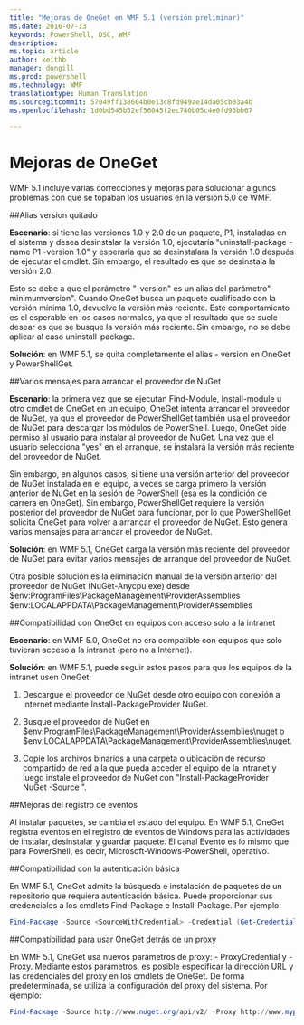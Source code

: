 ```yaml
---
title: "Mejoras de OneGet en WMF 5.1 (versión preliminar)"
ms.date: 2016-07-13
keywords: PowerShell, DSC, WMF
description: 
ms.topic: article
author: keithb
manager: dongill
ms.prod: powershell
ms.technology: WMF
translationtype: Human Translation
ms.sourcegitcommit: 57049ff138604b0e13c8fd949ae14da05cb03a4b
ms.openlocfilehash: 1d0bd545b52ef56045f2ec740b05c4e0fd93bb67

---
```


# Mejoras de OneGet
WMF 5.1 incluye varias correcciones y mejoras para solucionar algunos problemas con que se topaban los usuarios en la versión 5.0 de WMF. 

##Alias version quitado

**Escenario**: si tiene las versiones 1.0 y 2.0 de un paquete, P1, instaladas en el sistema y desea desinstalar la versión 1.0, ejecutaría "uninstall-package -name P1 -version 1.0" y esperaría que se desinstalara la versión 1.0 después de ejecutar el cmdlet. Sin embargo, el resultado es que se desinstala la versión 2.0. 
    
Esto se debe a que el parámetro "-version" es un alias del parámetro"-minimumversion". Cuando OneGet busca un paquete cualificado con la versión mínima 1.0, devuelve la versión más reciente. Este comportamiento es el esperable en los casos normales, ya que el resultado que se suele desear es que se busque la versión más reciente. Sin embargo, no se debe aplicar al caso uninstall-package.
    
**Solución**: en WMF 5.1, se quita completamente el alias - version en OneGet y PowerShellGet. 

##Varios mensajes para arrancar el proveedor de NuGet

**Escenario**: la primera vez que se ejecutan Find-Module, Install-module u otro cmdlet de OneGet en un equipo, OneGet intenta arrancar el proveedor de NuGet, ya que el proveedor de PowerShellGet también usa el proveedor de NuGet para descargar los módulos de PowerShell. Luego, OneGet pide permiso al usuario para instalar al proveedor de NuGet. Una vez que el usuario selecciona "yes" en el arranque, se instalará la versión más reciente del proveedor de NuGet. 
    
Sin embargo, en algunos casos, si tiene una versión anterior del proveedor de NuGet instalada en el equipo, a veces se carga primero la versión anterior de NuGet en la sesión de PowerShell (esa es la condición de carrera en OneGet). Sin embargo, PowerShellGet requiere la versión posterior del proveedor de NuGet para funcionar, por lo que PowerShellGet solicita OneGet para volver a arrancar el proveedor de NuGet. Esto genera varios mensajes para arrancar el proveedor de NuGet.

**Solución**: en WMF 5.1, OneGet carga la versión más reciente del proveedor de NuGet para evitar varios mensajes de arranque del proveedor de NuGet.

Otra posible solución es la eliminación manual de la versión anterior del proveedor de NuGet (NuGet-Anycpu.exe) desde $env:ProgramFiles\PackageManagement\ProviderAssemblies $env:LOCALAPPDATA\PackageManagement\ProviderAssemblies


##Compatibilidad con OneGet en equipos con acceso solo a la intranet

**Escenario**: en WMF 5.0, OneGet no era compatible con equipos que solo tuvieran acceso a la intranet (pero no a Internet).

**Solución**: en WMF 5.1, puede seguir estos pasos para que los equipos de la intranet usen OneGet:

1. Descargue el proveedor de NuGet desde otro equipo con conexión a Internet mediante Install-PackageProvider NuGet.

2. Busque el proveedor de NuGet en $env:ProgramFiles\PackageManagement\ProviderAssemblies\nuget o $env:LOCALAPPDATA\PackageManagement\ProviderAssemblies\nuget. 

3. Copie los archivos binarios a una carpeta o ubicación de recurso compartido de red a la que pueda acceder el equipo de la intranet y luego instale el proveedor de NuGet con "Install-PackageProvider NuGet -Source <Path to folder>".


##Mejoras del registro de eventos

Al instalar paquetes, se cambia el estado del equipo. En WMF 5.1, OneGet registra eventos en el registro de eventos de Windows para las actividades de instalar, desinstalar y guardar paquete. El canal Evento es lo mismo que para PowerShell, es decir, Microsoft-Windows-PowerShell, operativo.

##Compatibilidad con la autenticación básica

En WMF 5.1, OneGet admite la búsqueda e instalación de paquetes de un repositorio que requiera autenticación básica. Puede proporcionar sus credenciales a los cmdlets Find-Package e Install-Package. Por ejemplo:

``` PowerShell
Find-Package -Source <SourceWithCredential> -Credential (Get-Credential)
```
##Compatibilidad para usar OneGet detrás de un proxy

En WMF 5.1, OneGet usa nuevos parámetros de proxy: - ProxyCredential y - Proxy. Mediante estos parámetros, es posible especificar la dirección URL y las credenciales del proxy en los cmdlets de OneGet. De forma predeterminada, se utiliza la configuración del proxy del sistema. Por ejemplo:

``` PowerShell
Find-Package -Source http://www.nuget.org/api/v2/ -Proxy http://www.myproxyserver.com -ProxyCredential (Get-Credential)
```



<!--HONumber=Jul16_HO3-->


